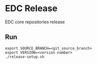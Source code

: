 # EDC Release

EDC core repositories release

## Run

```shell
export SOURCE_BRANCH=<git_source_branch>
export VERSION=<version number>
./release-setup.sh
```
